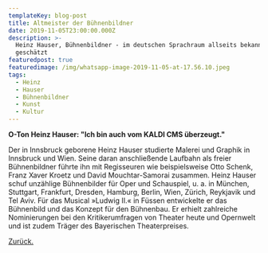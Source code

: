 ```yaml
---
templateKey: blog-post
title: Altmeister der Bühnenbildner
date: 2019-11-05T23:00:00.000Z
description: >-
  Heinz Hauser, Bühnenbildner - im deutschen Sprachraum allseits bekannt &
  geschätzt
featuredpost: true
featuredimage: /img/whatsapp-image-2019-11-05-at-17.56.10.jpeg
tags:
  - Heinz
  - Hauser
  - Bühnenbildner
  - Kunst
  - Kultur
---
```

**O-Ton Heinz Hauser: "Ich bin auch vom KALDI CMS überzeugt."**

Der in Innsbruck geborene Heinz Hauser studierte Malerei und Graphik in Innsbruck und Wien. Seine daran anschließende Laufbahn als freier Bühnenbildner führte ihn mit Regisseuren wie beispielsweise Otto Schenk, Franz Xaver Kroetz und David Mouchtar-Samorai zusammen. Heinz Hauser schuf unzählige Bühnenbilder für Oper und Schauspiel, u. a. in München, Stuttgart, Frankfurt, Dresden, Hamburg, Berlin, Wien, Zürich, Reykjavik und Tel Aviv. Für das Musical »Ludwig II.« in Füssen entwickelte er das Bühnenbild und das Konzept für den Bühnenbau. Er erhielt zahlreiche Nominierungen bei den Kritikerumfragen von Theater heute und Opernwelt und ist zudem Träger des Bayerischen Theaterpreises.

[Zurück.](https://chinotto.netlify.com/blog)
